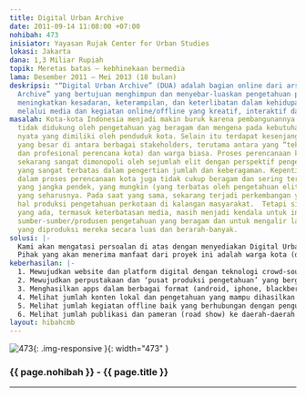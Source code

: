 ```yaml
---
title: Digital Urban Archive
date: 2011-09-14 11:08:00 +07:00
nohibah: 473
inisiator: Yayasan Rujak Center for Urban Studies
lokasi: Jakarta
dana: 1,3 Miliar Rupiah
topik: Meretas batas – kebhinekaan bermedia
lama: Desember 2011 – Mei 2013 (18 bulan)
deskripsi: "“Digital Urban Archive” (DUA) adalah bagian online dari arsip hidup “Urban
  Archive” yang bertujuan menghimpun dan menyebar-luaskan pengetahuan perkotaan guna
  meningkatkan kesadaran, keterampilan, dan keterlibatan dalam kehidupan perkotaan,
  melalui media dan kegiatan online/offline yang kreatif, interaktif dan menyenangkan."
masalah: Kota-kota Indonesia menjadi makin buruk karena pembangunannya selama ini
  tidak didukung oleh pengetahuan yag beragam dan mengena pada kebutuhan dan potensi
  nyata yang dimiliki oleh penduduk kota. Selain itu terdapat kesenjangan pengetahuan
  yang besar di antara berbagai stakeholders, terutama antara yang “teknis” (birokrasi
  dan profesional perencana kota) dan warga biasa. Proses perencanaan kota di Indonesia
  sekarang sangat dimonopoli oleh sejumlah elit dengan perspektif pengetahuan perkotaan
  yang sangat terbatas dalam pengertian jumlah dan keberagaman. Kepentingan yang diperimbangkan
  dalam proses perencanaan kota juga tidak cukup beragam dan sering terjebak pada
  yang jangka pendek, yang mungkin (yang terbatas oleh pengetahuan elit saja), bukan
  yang seharusnya. Pada saat yang sama, sekarang terjadi perkembangan yang pesat dalam
  hal produksi pengetahuan perkotaan di kalangan masyarakat.  Tetapi sistem dan kelembagaan
  yang ada, termasuk keterbatasan media, masih menjadi kendala untuk interaksi antara
  sumber-sumber/produsen pengetahuan yang beragam dan untuk mengalir lancarnya pengetahuan
  yang diproduksi mereka secara luas dan berarah-banyak.
solusi: |-
  Kami akan mengatasi persoalan di atas dengan menyediakan Digital Urban Archive (DUA) yang demokratis, interaktif dan terbuka, dengan kemasan-kemasan populer dan memudahkan. DUA ditujukan untuk menjadi mesin “crowd-sourcing” terpadu sekaligus menjadi jembatan komunikasi di antara berbagai stakeholders dan untuk mereka berbagi pengetahuan. Pada waktunya, DUA akan menjadi basis pengetahuan masyarakat perkotaan dan tuntutan akan kebijakan pembangunan kota yang lebih baik.
  Pihak yang akan menerima manfaat dari proyek ini adalah warga kota (dimulai dengan Jakarta), Pemerintah, Periset, Media
keberhasilan: |-
  1. Mewujudkan website dan platform digital dengan teknologi crowd-sourcing
  2. Mewujudkan perpustakaan dan ‘pusat produksi pengetahuan’ yang bergerak (mobile
  3. Menghasilkan apps dalam berbagai format (android, iphone, blackberry)
  4. Melihat jumlah konten lokal dan pengetahuan yang mampu dihasilkan oleh warga-warga dan komunitas lokal Jakarta
  5. Melihat jumlah kegiatan offline baik yang berhubungan dengan pengumpulan pengetahuan maupun pemanfaatan pengetahuan.
  6. Melihat jumlah publikasi dan pameran (road show) ke daerah-daerah perkotaan Jakarta
layout: hibahcmb
---
```


![473](/static/img/hibahcmb/473.png){: .img-responsive }{: width="473" }

### {{ page.nohibah }} - {{ page.title }}

---
